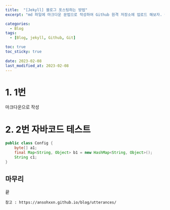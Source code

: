 ```yaml
---
title:  "[Jekyll] 블로그 포스팅하는 방법"
excerpt: "md 파일에 마크다운 문법으로 작성하여 Github 원격 저장소에 업로드 해보자. 에디터는 Visual Studio code 사용! 로컬 서버에서 확인도 해보자. "

categories:
  - Blog
tags:
  - [Blog, jekyll, Github, Git]

toc: true
toc_sticky: true
 
date: 2023-02-08
last_modified_at: 2023-02-08
---
```

# 1. 1번
마크다운으로 작성

# 2. 2번 자바코드 테스트
```java
public class Config {
    byte[] a1;
    final Map<String, Object> b1 = new HashMap<String, Object>();
    String c1;
}
```

## 마무리
끝

```
참고 : https://ansohxxn.github.io/blog/utterances/
```

